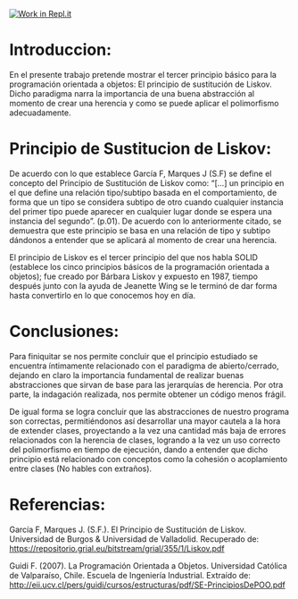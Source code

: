 [![Work in Repl.it](https://classroom.github.com/assets/work-in-replit-14baed9a392b3a25080506f3b7b6d57f295ec2978f6f33ec97e36a161684cbe9.svg)](https://classroom.github.com/online_ide?assignment_repo_id=276049&assignment_repo_type=GroupAssignmentRepo)

# Introduccion:

En el presente trabajo pretende mostrar el tercer principio básico para la programación orientada a objetos: 
El principio de sustitución de Liskov. Dicho paradigma narra la importancia de una buena abstracción al momento de crear una herencia y como se puede aplicar el polimorfismo adecuadamente. 


# Principio de Sustitucion de Liskov:

De acuerdo con lo que establece García F, Marques J (S.F) se define el concepto del Principio de Sustitución de Liskov como: “[…] un principio en el que define una relación tipo/subtipo basada en el comportamiento, de forma que un tipo se considera subtipo de otro cuando cualquier instancia del primer tipo puede aparecer en cualquier lugar donde se espera una instancia del segundo”. (p.01). De acuerdo con lo anteriormente citado, se demuestra que este principio se basa en una relación de tipo y subtipo dándonos a entender que se aplicará al momento de crear una herencia.

El principio de Liskov es el tercer principio del que nos habla SOLID (establece los cinco principios básicos de la programación orientada a objetos); fue creado por Bárbara Liskov y expuesto en 1987, tiempo después junto con la ayuda de Jeanette Wing se le terminó de dar forma hasta convertirlo en lo que conocemos hoy en día.


# Conclusiones:
Para finiquitar se nos permite concluir que el principio estudiado se encuentra íntimamente relacionado con el paradigma de abierto/cerrado, dejando en claro la importancia fundamental de realizar buenas abstracciones que sirvan de base para las jerarquías de herencia. Por otra parte, la indagación realizada, nos permite obtener un código menos frágil. 

De igual forma se logra concluir que las abstracciones de nuestro programa son correctas, permitiéndonos así desarrollar una mayor cautela a la hora de extender clases, proyectando a la vez una cantidad más baja de errores relacionados con la herencia de clases, logrando a la vez un uso correcto del polimorfismo en tiempo de ejecución, dando a entender que dicho principio está relacionado con conceptos como la cohesión o acoplamiento entre clases (No hables con extraños). 


# Referencias:

García F, Marques J. (S.F.). El Principio de Sustitución de Liskov. Universidad de Burgos & Universidad de Valladolid. Recuperado de: https://repositorio.grial.eu/bitstream/grial/355/1/Liskov.pdf 

Guidi F. (2007). La Programación Orientada a Objetos. Universidad Católica de Valparaíso, Chile. Escuela de Ingeniería Industrial. Extraído de: http://eii.ucv.cl/pers/guidi/cursos/estructuras/pdf/SE-PrincipiosDePOO.pdf





